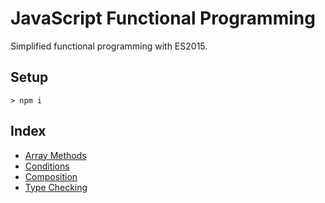 # JavaScript Functional Programming

Simplified functional programming with ES2015.

## Setup

`> npm i`

## Index

* [Array Methods](examples/array/index.md)
* [Conditions](examples/conditions/index.md)
* [Composition](examples/composition/index.md)
* [Type Checking](examples/types/index.md)
